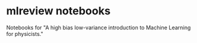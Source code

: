 # mlreview notebooks
Notebooks for "A high bias low-variance introduction to Machine Learning for physicists."
